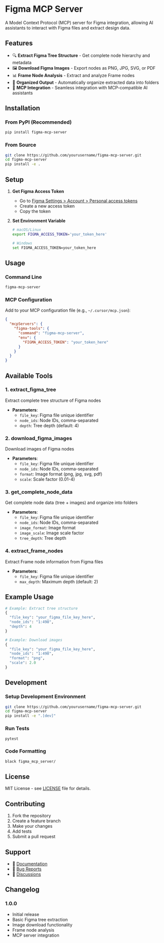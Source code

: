 # Figma MCP Server

A Model Context Protocol (MCP) server for Figma integration, allowing AI assistants to interact with Figma files and extract design data.

## Features

- 🔍 **Extract Figma Tree Structure** - Get complete node hierarchy and metadata
- 🖼️ **Download Figma Images** - Export nodes as PNG, JPG, SVG, or PDF
- 📊 **Frame Node Analysis** - Extract and analyze Frame nodes
- 📁 **Organized Output** - Automatically organize extracted data into folders
- 🔧 **MCP Integration** - Seamless integration with MCP-compatible AI assistants

## Installation

### From PyPI (Recommended)

```bash
pip install figma-mcp-server
```

### From Source

```bash
git clone https://github.com/yourusername/figma-mcp-server.git
cd figma-mcp-server
pip install -e .
```

## Setup

1. **Get Figma Access Token**
   - Go to [Figma Settings > Account > Personal access tokens](https://www.figma.com/settings)
   - Create a new access token
   - Copy the token

2. **Set Environment Variable**
   ```bash
   # macOS/Linux
   export FIGMA_ACCESS_TOKEN='your_token_here'
   
   # Windows
   set FIGMA_ACCESS_TOKEN=your_token_here
   ```

## Usage

### Command Line

```bash
figma-mcp-server
```

### MCP Configuration

Add to your MCP configuration file (e.g., `~/.cursor/mcp.json`):

```json
{
  "mcpServers": {
    "figma-tools": {
      "command": "figma-mcp-server",
      "env": {
        "FIGMA_ACCESS_TOKEN": "your_token_here"
      }
    }
  }
}
```

## Available Tools

### 1. extract_figma_tree
Extract complete tree structure of Figma nodes
- **Parameters**:
  - `file_key`: Figma file unique identifier
  - `node_ids`: Node IDs, comma-separated
  - `depth`: Tree depth (default: 4)

### 2. download_figma_images
Download images of Figma nodes
- **Parameters**:
  - `file_key`: Figma file unique identifier
  - `node_ids`: Node IDs, comma-separated
  - `format`: Image format (png, jpg, svg, pdf)
  - `scale`: Scale factor (0.01-4)

### 3. get_complete_node_data
Get complete node data (tree + images) and organize into folders
- **Parameters**:
  - `file_key`: Figma file unique identifier
  - `node_ids`: Node IDs, comma-separated
  - `image_format`: Image format
  - `image_scale`: Image scale factor
  - `tree_depth`: Tree depth

### 4. extract_frame_nodes
Extract Frame node information from Figma files
- **Parameters**:
  - `file_key`: Figma file unique identifier
  - `max_depth`: Maximum depth (default: 2)

## Example Usage

```python
# Example: Extract tree structure
{
  "file_key": "your_figma_file_key_here",
  "node_ids": "1:498",
  "depth": 4
}

# Example: Download images
{
  "file_key": "your_figma_file_key_here",
  "node_ids": "1:498",
  "format": "png",
  "scale": 2.0
}
```

## Development

### Setup Development Environment

```bash
git clone https://github.com/yourusername/figma-mcp-server.git
cd figma-mcp-server
pip install -e ".[dev]"
```

### Run Tests

```bash
pytest
```

### Code Formatting

```bash
black figma_mcp_server/
```

## License

MIT License - see [LICENSE](LICENSE) file for details.

## Contributing

1. Fork the repository
2. Create a feature branch
3. Make your changes
4. Add tests
5. Submit a pull request

## Support

- 📖 [Documentation](https://github.com/yourusername/figma-mcp-server#readme)
- 🐛 [Bug Reports](https://github.com/yourusername/figma-mcp-server/issues)
- 💬 [Discussions](https://github.com/yourusername/figma-mcp-server/discussions)

## Changelog

### 1.0.0
- Initial release
- Basic Figma tree extraction
- Image download functionality
- Frame node analysis
- MCP server integration
